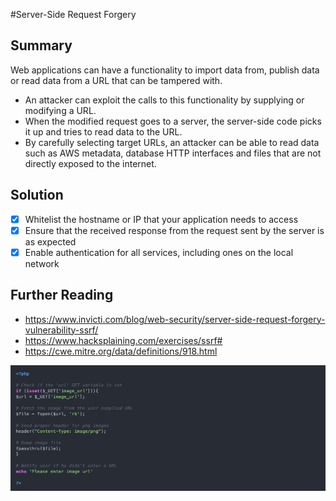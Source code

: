 ﻿#Server-Side Request Forgery

## Summary


Web applications can have a functionality to import data from, publish data or read data from a URL that can be tampered with. 


* An attacker can exploit the calls to this functionality by supplying or modifying a URL.
* When the modified request goes to a server, the server-side code picks it up and tries to read data to the URL. 
* By carefully selecting target URLs, an attacker can be able to read data such as AWS metadata, database HTTP interfaces and files that are not directly exposed to the internet. 

## Solution


- [x] Whitelist the hostname or IP that your application needs to access
- [x] Ensure that the received response from the request sent by the server is as expected
- [x] Enable authentication for all services, including ones on the local network 

## Further Reading

* https://www.invicti.com/blog/web-security/server-side-request-forgery-vulnerability-ssrf/
* https://www.hacksplaining.com/exercises/ssrf#
* https://cwe.mitre.org/data/definitions/918.html


![img](../img/ssrf.png)